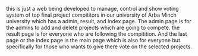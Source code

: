 this is just a web being developed to manage, control and show voting system of top final project compititors in our university of Arba Minch university which has a admin, result, and index page.
The admin page is for the admins to add and delete projects which are going to compete.
the result page is for everyone who are following the compitition. 
And the last page or the index page is the main page which is also for everyone but specifically for those who wants to give there vote on the selected projects.
